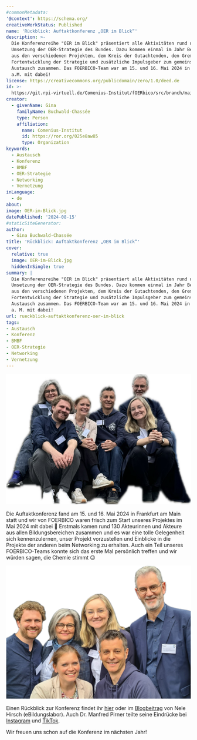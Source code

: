 ```yaml
---
#commonMetadata:
'@context': https://schema.org/
creativeWorkStatus: Published
name: 'Rückblick: Auftaktkonferenz „OER im Blick“'
description: >-
  Die Konferenzreihe "OER im Blick" präsentiert alle Aktivitäten rund um die
  Umsetzung der OER-Strategie des Bundes. Dazu kommen einmal im Jahr Beteiligte
  aus den verschiedenen Projekten, dem Kreis der Gutachtenden, den Gremien zur
  Fortentwicklung der Strategie und zusätzliche Impulsgeber zum gemeinsamen
  Austausch zusammen. Das FOERBICO-Team war am 15. und 16. Mai 2024 in Frankfurt
  a.M. mit dabei!
license: https://creativecommons.org/publicdomain/zero/1.0/deed.de
id: >-
  https://git.rpi-virtuell.de/Comenius-Institut/fOERbico/src/branch/main/Blog/2024-08-15-OER-im-Blick.md
creator:
  - givenName: Gina
    familyName: Buchwald-Chassée
    type: Person
    affiliation:
      name: Comenius-Institut
      id: https://ror.org/025e8aw85
      type: Organization
keywords:
  - Austausch
  - Konferenz
  - BMBF
  - OER-Strategie
  - Networking
  - Vernetzung
inLanguage:
  - de
about:
image: OER-im-Blick.jpg
datePublished: '2024-08-15'
#staticSiteGenerator:
author:
  - Gina Buchwald-Chassée
title: 'Rückblick: Auftaktkonferenz „OER im Blick“'
cover:
  relative: true
  image: OER-im-Blick.jpg
  hiddenInSingle: true
summary: |
  Die Konferenzreihe "OER im Blick" präsentiert alle Aktivitäten rund um die
  Umsetzung der OER-Strategie des Bundes. Dazu kommen einmal im Jahr Beteiligte
  aus den verschiedenen Projekten, dem Kreis der Gutachtenden, den Gremien zur
  Fortentwicklung der Strategie und zusätzliche Impulsgeber zum gemeinsamen
  Austausch zusammen. Das FOERBICO-Team war am 15. und 16. Mai 2024 in Frankfurt
  a. M. mit dabei!
url: rueckblick-auftaktkonferenz-oer-im-blick
tags:
- Austausch
- Konferenz
- BMBF
- OER-Strategie
- Networking
- Vernetzung
---
```


![](OER-im-Blick-2.jpeg)

Die Auftaktkonferenz fand am 15. und 16. Mai 2024 in Frankfurt am Main statt und wir von FOERBICO waren frisch zum Start unseres Projektes im Mai 2024 mit dabei 🚀 Erstmals kamen rund 130 Akteurinnen und Akteure aus allen Bildungsbereichen zusammen und es war eine tolle Gelegenheit sich kennenzulernen, unser Projekt vorzustellen und Einblicke in die Projekte der anderen beim Networking zu erhalten. Auch ein Teil unseres FOERBICO-Teams konnte sich das erste Mal persönlich treffen und wir würden sagen, die Chemie stimmt 😉

![](OER-im-Blick-1.jpeg)

Einen Rückblick zur Konferenz findet ihr [hier](https://www.oer-strategie.de/konferenz/) oder im [Blogbeitrag](https://ebildungslabor.de/blog/oer-im-blick-ein-buntes-kaleidoskop/) von Nele Hirsch (eBildungslabor). Auch Dr. Manfred Pirner teilte seine Eindrücke bei [Instagram](https://www.instagram.com/p/C7EADFWNrfu/) und [TikTok](https://www.tiktok.com/@mapi_l16/video/7369661151216520480). 

Wir freuen uns schon auf die Konferenz im nächsten Jahr!
